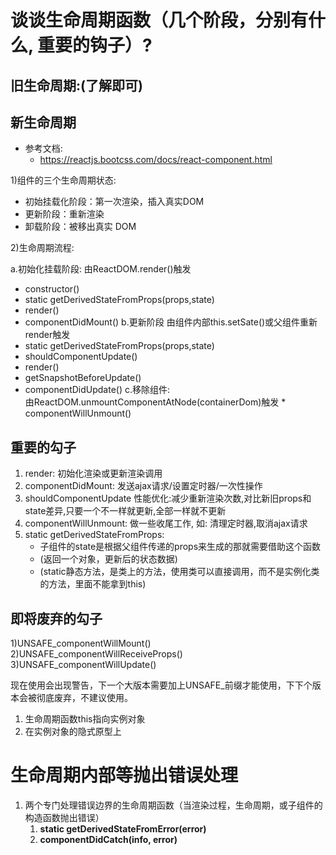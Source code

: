 # 谈谈生命周期函数（几个阶段，分别有什么, 重要的钩子）?
## 旧生命周期:(了解即可)
## 新生命周期

* 参考文档:
  * https://reactjs.bootcss.com/docs/react-component.html

1)组件的三个生命周期状态:
 * 初始挂载化阶段：第一次渲染，插入真实DOM
 * 更新阶段：重新渲染
 * 卸载阶段：被移出真实 DOM   

2)生命周期流程:

a.初始化挂载阶段:  由ReactDOM.render()触发
  * constructor()
  * static getDerivedStateFromProps(props,state) 
  * render()                               
  * componentDidMount()
b.更新阶段 由组件内部this.setSate()或父组件重新render触发
   * static getDerivedStateFromProps(props,state)
   * shouldComponentUpdate()
   * render()
   * getSnapshotBeforeUpdate()
   * componentDidUpdate()
c.移除组件:  
      由ReactDOM.unmountComponentAtNode(containerDom)触发
    * componentWillUnmount()

## 重要的勾子
1) render: 初始化渲染或更新渲染调用
2) componentDidMount: 发送ajax请求/设置定时器/一次性操作
3) shouldComponentUpdate 性能优化:减少重新渲染次数,对比新旧props和state差异,只要一个不一样就更新,全部一样就不更新
4) componentWillUnmount: 做一些收尾工作, 如: 清理定时器,取消ajax请求
5) static getDerivedStateFromProps: 
    - 子组件的state是根据父组件传递的props来生成的那就需要借助这个函数
    - (返回一个对象，更新后的状态数据)
    - (static静态方法，是类上的方法，使用类可以直接调用，而不是实例化类的方法，里面不能拿到this)

## 即将废弃的勾子
1)UNSAFE_componentWillMount()
2)UNSAFE_componentWillReceiveProps()
3)UNSAFE_componentWillUpdate()

现在使用会出现警告，下一个大版本需要加上UNSAFE_前缀才能使用，下下个版本会被彻底废弃，不建议使用。

1. 生命周期函数this指向实例对象
2. 在实例对象的隐式原型上


# 生命周期内部等抛出错误处理
  1. 两个专门处理错误边界的生命周期函数（当渲染过程，生命周期，或子组件的构造函数抛出错误）
     1. **static getDerivedStateFromError(error)**
     2. **componentDidCatch(info, error)**
   

